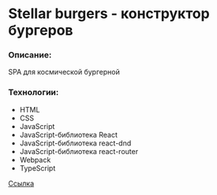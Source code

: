 # Stellar burgers - конструктор бургеров 

### Описание:
SPA для космической бургерной

### Технологии:
* HTML
* CSS
* JavaScript
* JavaScript-библиотека React
* JavaScript-библиотека react-dnd
* JavaScript-библиотека react-router
* Webpack
* TypeScript

[Ссылка](https://it-main.github.io/react-burger/)
